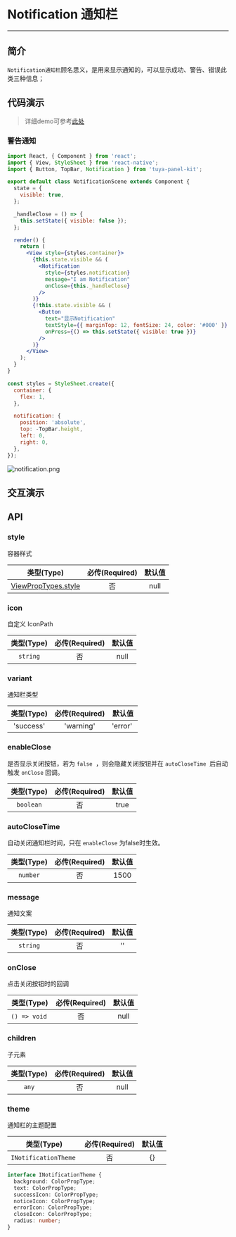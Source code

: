 # Notification 通知栏

---


<a name="FiWxF"></a>
## 简介

`Notification通知栏`顾名思义，是用来显示通知的，可以显示成功、警告、错误此类三种信息；


<a name="da441097"></a>
## 代码演示

> 详细demo可参考[此处](https://github.com/tuya/tuya-panel-kit/tree/master/example/src/scenes)

<a name="77c3b6b8"></a>
### 警告通知

```jsx
import React, { Component } from 'react';
import { View, StyleSheet } from 'react-native';
import { Button, TopBar, Notification } from 'tuya-panel-kit';

export default class NotificationScene extends Component {
  state = {
    visible: true,
  };

  _handleClose = () => {
    this.setState({ visible: false });
  };

  render() {
    return (
      <View style={styles.container}>
        {this.state.visible && (
          <Notification
            style={styles.notification}
            message="I am Notification"
            onClose={this._handleClose}
          />
        )}
        {!this.state.visible && (
          <Button
            text="显示Notification"
            textStyle={{ marginTop: 12, fontSize: 24, color: '#000' }}
            onPress={() => this.setState({ visible: true })}
          />
        )}
      </View>
    );
  }
}

const styles = StyleSheet.create({
  container: {
    flex: 1,
  },

  notification: {
    position: 'absolute',
    top: -TopBar.height,
    left: 0,
    right: 0,
  },
});
```

![notification.png](https://airtake-public-data.oss-cn-hangzhou.aliyuncs.com/fe-static/tuya-docs/ec8decd9-d7a0-416c-85b6-3dfade812507.gif)

## 交互演示

<a name="API"></a>
## API

<a name="style"></a>
### style
容器样式

| 类型(Type) | 必传(Required) | 默认值 |
| :---: | :---: | :---: |
| [ViewPropTypes.style](https://facebook.github.io/react-native/docs/style) | 否 | null |

<a name="icon"></a>
### icon
自定义 IconPath

| 类型(Type) | 必传(Required) | 默认值 |
| :---: | :---: | :---: |
| `string` | 否 | null |

<a name="variant"></a>
### variant
通知栏类型

| 类型(Type) | 必传(Required) | 默认值 |
| :---: | :---: | :---: |
| 'success'|'warning'|'error'  | 否 | 'warning' |

<a name="enableClose"></a>
### enableClose

是否显示关闭按钮，若为 `false`  ，则会隐藏关闭按钮并在 `autoCloseTime`  后自动触发 `onClose` 回调。

| 类型(Type) | 必传(Required) | 默认值 |
| :---: | :---: | :---: |
| `boolean` | 否 | true |


<a name="autoCloseTime"></a>
### autoCloseTime
自动关闭通知栏时间，只在 `enableClose` 为false时生效。

| 类型(Type) | 必传(Required) | 默认值 |
| :---: | :---: | :---: |
| `number` | 否 | 1500 |


<a name="message"></a>
### message
通知文案

| 类型(Type) | 必传(Required) | 默认值 |
| :---: | :---: | :---: |
| `string` | 否 | '' |


<a name="onClose"></a>
### onClose
点击关闭按钮时的回调

| 类型(Type) | 必传(Required) | 默认值 |
| :---: | :---: | :---: |
| `() => void`  | 否 | null |



<a name="children"></a>
### children
子元素

| 类型(Type) | 必传(Required) | 默认值 |
| :---: | :---: | :---: |
| `any` | 否 | null |



<a name="theme"></a>
### theme
通知栏的主题配置<br />

| 类型(Type) | 必传(Required) | 默认值 |
| :---: | :---: | :---: |
| `INotificationTheme`  | 否 | {} |


```typescript
interface INotificationTheme {
  background: ColorPropType;
  text: ColorPropType;
  successIcon: ColorPropType;
  noticeIcon: ColorPropType;
  errorIcon: ColorPropType;
  closeIcon: ColorPropType;
  radius: number;
}
```
